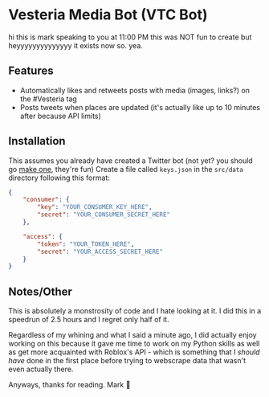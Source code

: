 # Vesteria Media Bot (VTC Bot)
hi this is mark speaking to you at 11:00 PM
this was NOT fun to create but heyyyyyyyyyyyyyy it exists now so. yea.

## Features

- Automatically likes and retweets posts with media (images, links?) on the #Vesteria tag
- Posts tweets when places are updated (it's actually like up to 10 minutes after because API limits)

## Installation

This assumes you already have created a Twitter bot (not yet? you should go [make one](https://developer.twitter.com/en), they're fun)
Create a file called `keys.json` in the `src/data` directory following this format:

```json
{
    "consumer": {
        "key": "YOUR_CONSUMER_KEY_HERE",
        "secret": "YOUR_CONSUMER_SECRET_HERE"
    },

    "access": {
        "token": "YOUR_TOKEN_HERE",
        "secret": "YOUR_ACCESS_SECRET_HERE"
    }
}
```

## Notes/Other

This is absolutely a monstrosity of code and I hate looking at it. I did this in a speedrun of 2.5 hours and I regret only half of it.

Regardless of my whining and what I said a minute ago, I did actually enjoy working on this because it gave me time to work on my Python skills as well as get more acquainted with Roblox's API - which is something that I *should have* done in the first place before trying to webscrape data that wasn't even actually there.

Anyways, thanks for reading.
Mark 👋